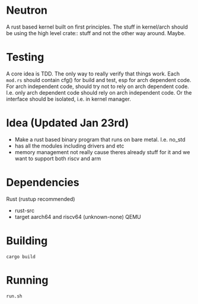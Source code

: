 # Neutron
A rust based kernel built on first principles.
The stuff in kernel/arch should be using the high level crate:: stuff and not the other way around. Maybe.

# Testing
A core idea is TDD. The only way to really verify that things work. Each `mod.rs` should contain cfg() for build and test, esp for arch dependent code. For arch independent code, should try not to rely on arch dependent code. I.e. only arch dependent code should rely on arch independent code. Or the interface should be isolated, i.e. in kernel manager.

# Idea (Updated Jan 23rd)
- Make a rust based binary program that runs on bare metal. I.e. no_std
- has all the modules including drivers and etc
- memory management not really cause theres already stuff for it and we want to support both riscv and arm

# Dependencies
Rust (rustup recommended)
 - rust-src
 - target aarch64 and riscv64 (unknown-none)
QEMU

# Building
`cargo build`

# Running
`run.sh`
